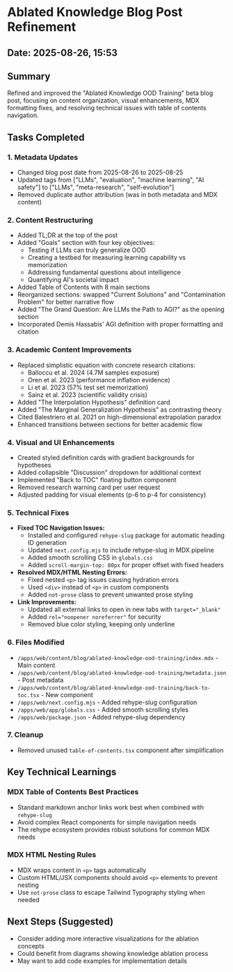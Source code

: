# Ablated Knowledge Blog Post Refinement

## Date: 2025-08-26, 15:53

## Summary
Refined and improved the "Ablated Knowledge OOD Training" beta blog post, focusing on content organization, visual enhancements, MDX formatting fixes, and resolving technical issues with table of contents navigation.

## Tasks Completed

### 1. Metadata Updates
- Changed blog post date from 2025-08-26 to 2025-08-25
- Updated tags from ["LLMs", "evaluation", "machine learning", "AI safety"] to ["LLMs", "meta-research", "self-evolution"]
- Removed duplicate author attribution (was in both metadata and MDX content)

### 2. Content Restructuring
- Added TL;DR at the top of the post
- Added "Goals" section with four key objectives:
  - Testing if LLMs can truly generalize OOD
  - Creating a testbed for measuring learning capability vs memorization
  - Addressing fundamental questions about intelligence
  - Quantifying AI's societal impact
- Added Table of Contents with 8 main sections
- Reorganized sections: swapped "Current Solutions" and "Contamination Problem" for better narrative flow
- Added "The Grand Question: Are LLMs the Path to AGI?" as the opening section
- Incorporated Demis Hassabis' AGI definition with proper formatting and citation

### 3. Academic Content Improvements
- Replaced simplistic equation with concrete research citations:
  - Balloccu et al. 2024 (4.7M samples exposure)
  - Oren et al. 2023 (performance inflation evidence)
  - Li et al. 2023 (57% test set memorization)
  - Sainz et al. 2023 (scientific validity crisis)
- Added "The Interpolation Hypothesis" definition card
- Added "The Marginal Generalization Hypothesis" as contrasting theory
- Cited Balestriero et al. 2021 on high-dimensional extrapolation paradox
- Enhanced transitions between sections for better academic flow

### 4. Visual and UI Enhancements
- Created styled definition cards with gradient backgrounds for hypotheses
- Added collapsible "Discussion" dropdown for additional context
- Implemented "Back to TOC" floating button component
- Removed research warning card per user request
- Adjusted padding for visual elements (p-6 to p-4 for consistency)

### 5. Technical Fixes
- **Fixed TOC Navigation Issues:**
  - Installed and configured `rehype-slug` package for automatic heading ID generation
  - Updated `next.config.mjs` to include rehype-slug in MDX pipeline
  - Added smooth scrolling CSS in `globals.css`
  - Added `scroll-margin-top: 80px` for proper offset with fixed headers
- **Resolved MDX/HTML Nesting Errors:**
  - Fixed nested `<p>` tag issues causing hydration errors
  - Used `<div>` instead of `<p>` in custom components
  - Added `not-prose` class to prevent unwanted prose styling
- **Link Improvements:**
  - Updated all external links to open in new tabs with `target="_blank"`
  - Added `rel="noopener noreferrer"` for security
  - Removed blue color styling, keeping only underline

### 6. Files Modified
- `/apps/web/content/blog/ablated-knowledge-ood-training/index.mdx` - Main content
- `/apps/web/content/blog/ablated-knowledge-ood-training/metadata.json` - Post metadata
- `/apps/web/content/blog/ablated-knowledge-ood-training/back-to-toc.tsx` - New component
- `/apps/web/next.config.mjs` - Added rehype-slug configuration
- `/apps/web/app/globals.css` - Added smooth scrolling styles
- `/apps/web/package.json` - Added rehype-slug dependency

### 7. Cleanup
- Removed unused `table-of-contents.tsx` component after simplification

## Key Technical Learnings

### MDX Table of Contents Best Practices
- Standard markdown anchor links work best when combined with `rehype-slug`
- Avoid complex React components for simple navigation needs
- The rehype ecosystem provides robust solutions for common MDX needs

### MDX HTML Nesting Rules
- MDX wraps content in `<p>` tags automatically
- Custom HTML/JSX components should avoid `<p>` elements to prevent nesting
- Use `not-prose` class to escape Tailwind Typography styling when needed

## Next Steps (Suggested)
- Consider adding more interactive visualizations for the ablation concepts
- Could benefit from diagrams showing knowledge ablation process
- May want to add code examples for implementation details